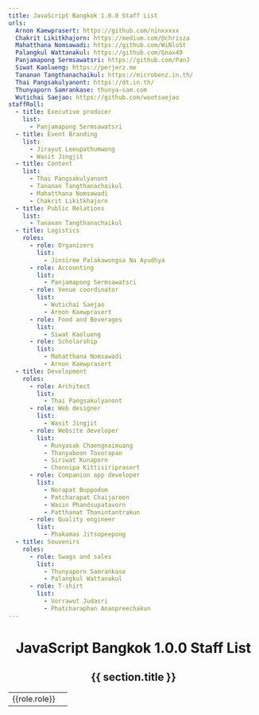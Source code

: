 ```yaml
---
title: JavaScript Bangkok 1.0.0 Staff List
urls:
  Arnon Kaewprasert: https://github.com/ninxxxxx
  Chakrit Likitkhajorn: https://medium.com/@chrisza
  Mahatthana Nomsawadi: https://github.com/WiNloSt
  Palangkul Wattanakul: https://github.com/Gnax49
  Panjamapong Sermsawatsri: https://github.com/PanJ
  Siwat Kaolueng: https://perjerz.me
  Tananan Tangthanachaikul: https://microbenz.in.th/
  Thai Pangsakulyanont: https://dt.in.th/
  Thunyaporn Samrankase: thunya-sam.com
  Wutichai Saejao: https://github.com/wootsaejao
staffRoll:
  - title: Executive producer
    list:
      - Panjamapong Sermsawatsri
  - title: Event Branding
    list:
      - Jirayut Leeupathumwong
      - Wasit Jingjit
  - title: Content
    list:
      - Thai Pangsakulyanont
      - Tananan Tangthanachaikul
      - Mahatthana Nomsawadi
      - Chakrit Likitkhajorn
  - title: Public Relations
    list:
      - Tananan Tangthanachaikul
  - title: Logistics
    roles:
      - role: Organizers
        list:
          - Jinsiree Palakawongsa Na Ayudhya
      - role: Accounting
        list:
          - Panjamapong Sermsawatsri
      - role: Venue coordinator
        list:
          - Wutichai Saejao
          - Arnon Kaewprasert
      - role: Food and Beverages
        list:
          - Siwat Kaolueng
      - role: Scholarship
        list:
          - Mahatthana Nomsawadi
          - Arnon Kaewprasert
  - title: Development
    roles:
      - role: Architect
        list:
          - Thai Pangsakulyanont
      - role: Web designer
        list:
          - Wasit Jingjit
      - role: Website developer
        list:
          - Runyasak Chaengnaimuang
          - Thanyaboon Tovorapan
          - Siriwat Kunaporn
          - Chonnipa Kittisiriprasert
      - role: Companion app developer
        list:
          - Norapat Buppodom
          - Patcharapat Chaijaroen
          - Wasin Phandsupatavorn
          - Patthanat Thanintantrakun
      - role: Quality engineer
        list:
          - Phakamas Jitsopeepong
  - title: Souvenirs
    roles:
      - role: Swags and sales
        list:
          - Thunyaporn Samrankase
          - Palangkul Wattanakul
      - role: T-shirt
        list:
          - Vorrawut Judasri
          - Phatcharaphan Ananpreechakun
---
```


<div style="text-align: center">

# JavaScript Bangkok 1.0.0 Staff List

<section v-for="section of $page.frontmatter.staffRoll">
  <h2>{{ section.title }}</h2>
  <div v-for="name of section.list || []">
    <template v-if="$page.frontmatter.urls[name]">
      <a :href="$page.frontmatter.urls[name]">{{name}}</a>
    </template>
    <template v-else>
      {{name}}
    </template>
  </div>
  <table v-if="section.roles" style="margin: 0 auto">
    <tbody>
      <tr v-for="role of section.roles">
        <td style="text-align: right; padding-right: 1ex; vertical-align: top;">{{role.role}}</td>
        <td style="text-align: left">
          <div v-for="name of role.list || []">
            <template v-if="$page.frontmatter.urls[name]">
              <a :href="$page.frontmatter.urls[name]">{{name}}</a>
            </template>
            <template v-else>
              {{name}}
            </template>
          </div>
        </td>
      </tr>
    </tbody>
  </table>
</section>

</div>

<style scoped>
a:not(:hover) {
  color: inherit;
  text-decoration: none;
}
</style>
